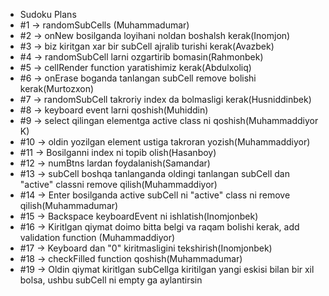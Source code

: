 - Sudoku Plans
- #1 -> randomSubCells (Muhammadumar)
- #2 -> onNew bosilganda loyihani noldan boshalsh kerak(Inomjon)
- #3 -> biz kiritgan xar bir subCell ajralib turishi kerak(Avazbek)
- #4 -> randomSubCell larni ozgartirib bomasin(Rahmonbek)
- #5 -> cellRender function yaratishimiz kerak(Abdulxoliq)
- #6 -> onErase boganda tanlangan subCell remove bolishi kerak(Murtozxon)
- #7 -> randomSubCell takroriy index da bolmasligi kerak(Husniddinbek)
- #8 -> keyboard event larni qoshish(Muhiddin)
- #9 -> select qilingan elementga active class ni qoshish(Muhammaddiyor K)
- #10 -> oldin yozilgan element ustiga takroran yozish(Muhammaddiyor)
- #11 -> Bosilganni index ni topib olish(Hasanboy)
- #12 -> numBtns lardan foydalanish(Samandar)
- #13 -> subCell boshqa tanlanganda oldingi tanlangan subCell dan "active" classni remove qilish(Muhammaddiyor)
- #14 -> Enter bosilganda active subCell ni "active" class ni remove qilish(Muhammadumar)
- #15 -> Backspace keyboardEvent ni ishlatish(Inomjonbek)
- #16 -> Kiritlgan qiymat doimo bitta belgi va raqam bolishi kerak, add validation function (Muhammaddiyor)
- #17 -> Keyboard dan "0" kiritmasligini tekshirish(Inomjonbek)
- #18 -> checkFilled function qoshish(Muhammadumar)
- #19 -> Oldin qiymat kiritlgan subCellga kiritilgan yangi eskisi bilan bir xil bolsa, ushbu subCell ni empty ga aylantirsin
